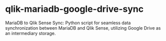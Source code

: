 # qlik-mariadb-google-drive-sync
MariaDB to Qlik Sense Sync: Python script for seamless data synchronization between MariaDB and Qlik Sense, utilizing Google Drive as an intermediary storage. 
